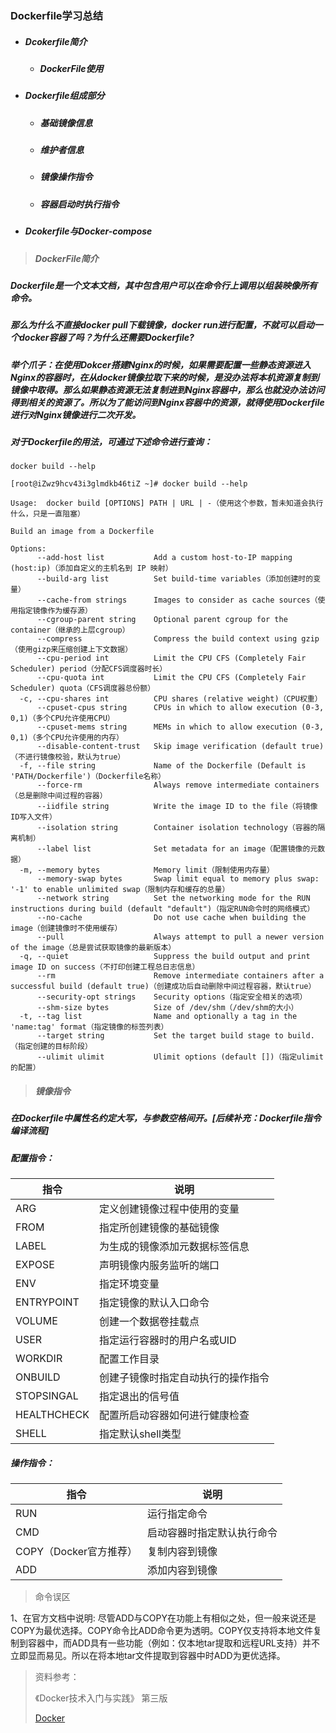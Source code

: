 ### Dockerfile学习总结

* ##### Dcokerfile简介

  * ##### DockerFile使用

* ##### Dockerfile组成部分

  * ##### 基础镜像信息

  * ##### 维护者信息

  * ##### 镜像操作指令

  * ##### 容器启动时执行指令

* ##### Dcokerfile与Docker-compose



> ##### DockerFile简介

##### Dockerfile是一个文本文档，其中包含用户可以在命令行上调用以组装映像所有命令。

##### 那么为什么不直接docker pull下载镜像，docker run进行配置，不就可以启动一个docker容器了吗？为什么还需要Dockerfile?

##### 举个爪子：在使用Dokcer搭建Nginx的时候，如果需要配置一些静态资源进入Nginx的容器时，在从docker镜像拉取下来的时候，是没办法将本机资源复制到镜像中取得。那么如果静态资源无法复制进到Nginx容器中，那么也就没办法访问得到相关的资源了。所以为了能访问到Nginx容器中的资源，就得使用Dockerfile进行对Nginx镜像进行二次开发。



##### 对于Dockerfile的用法，可通过下述命令进行查询：

~~~
docker build --help
~~~

~~~
[root@iZwz9hcv43i3glmdkb46tiZ ~]# docker build --help

Usage:  docker build [OPTIONS] PATH | URL | -（使用这个参数，暂未知道会执行什么，只是一直阻塞）

Build an image from a Dockerfile

Options:
      --add-host list           Add a custom host-to-IP mapping (host:ip)（添加自定义的主机名到 IP 映射）
      --build-arg list          Set build-time variables（添加创建时的变量）
      --cache-from strings      Images to consider as cache sources（使用指定镜像作为缓存源）
      --cgroup-parent string    Optional parent cgroup for the container（继承的上层cgroup）
      --compress                Compress the build context using gzip（使用gizp来压缩创建上下文数据）
      --cpu-period int          Limit the CPU CFS (Completely Fair Scheduler) period（分配CFS调度器时长）
      --cpu-quota int           Limit the CPU CFS (Completely Fair Scheduler) quota（CFS调度器总份额）
  -c, --cpu-shares int          CPU shares (relative weight)（CPU权重）
      --cpuset-cpus string      CPUs in which to allow execution (0-3, 0,1)（多个CPU允许使用CPU）
      --cpuset-mems string      MEMs in which to allow execution (0-3, 0,1)（多个CPU允许使用的内存）
      --disable-content-trust   Skip image verification (default true)（不进行镜像校验，默认为true）
  -f, --file string             Name of the Dockerfile (Default is 'PATH/Dockerfile')（Dockerfile名称）
      --force-rm                Always remove intermediate containers（总是删除中间过程的容器）
      --iidfile string          Write the image ID to the file（将镜像ID写入文件）
      --isolation string        Container isolation technology（容器的隔离机制）
      --label list              Set metadata for an image（配置镜像的元数据）
  -m, --memory bytes            Memory limit（限制使用内存量）
      --memory-swap bytes       Swap limit equal to memory plus swap: '-1' to enable unlimited swap（限制内存和缓存的总量）
      --network string          Set the networking mode for the RUN instructions during build (default "default")（指定RUN命令时的网络模式）
      --no-cache                Do not use cache when building the image（创建镜像时不使用缓存）
      --pull                    Always attempt to pull a newer version of the image（总是尝试获取镜像的最新版本）
  -q, --quiet                   Suppress the build output and print image ID on success（不打印创建工程总日志信息）
      --rm                      Remove intermediate containers after a successful build (default true)（创建成功后自动删除中间过程容器，默认true）
      --security-opt strings    Security options（指定安全相关的选项）
      --shm-size bytes          Size of /dev/shm（/dev/shm的大小）
  -t, --tag list                Name and optionally a tag in the 'name:tag' format（指定镜像的标签列表）
      --target string           Set the target build stage to build.（指定创建的目标阶段）
      --ulimit ulimit           Ulimit options (default [])（指定ulimit的配置）
~~~

> ##### 镜像指令

##### 在Dockerfile中属性名约定大写，与参数空格间开。[后续补充：Dockerfile指令编译流程]

##### 配置指令：

| 指令        | 说明                               |
| ----------- | ---------------------------------- |
| ARG         | 定义创建镜像过程中使用的变量       |
| FROM        | 指定所创建镜像的基础镜像           |
| LABEL       | 为生成的镜像添加元数据标签信息     |
| EXPOSE      | 声明镜像内服务监听的端口           |
| ENV         | 指定环境变量                       |
| ENTRYPOINT  | 指定镜像的默认入口命令             |
| VOLUME      | 创建一个数据卷挂载点               |
| USER        | 指定运行容器时的用户名或UID        |
| WORKDIR     | 配置工作目录                       |
| ONBUILD     | 创建子镜像时指定自动执行的操作指令 |
| STOPSINGAL  | 指定退出的信号值                   |
| HEALTHCHECK | 配置所启动容器如何进行健康检查     |
| SHELL       | 指定默认shell类型                  |

##### 操作指令：

| 指令                   | 说明                       |
| ---------------------- | -------------------------- |
| RUN                    | 运行指定命令               |
| CMD                    | 启动容器时指定默认执行命令 |
| COPY（Docker官方推荐） | 复制内容到镜像             |
| ADD                    | 添加内容到镜像             |

> 命令误区

1、在官方文档中说明: 尽管ADD与COPY在功能上有相似之处，但一般来说还是COPY为最优选择。COPY命令比ADD命令更为透明。COPY仅支持将本地文件复制到容器中，而ADD具有一些功能（例如：仅本地tar提取和远程URL支持）并不立即显而易见。所以在将本地tar文件提取到容器中时ADD为更优选择。

> 资料参考：
>
> 《Docker技术入门与实践》 第三版
>
> [Docker](https://docs.docker.com/engine/reference/builder/#usage)